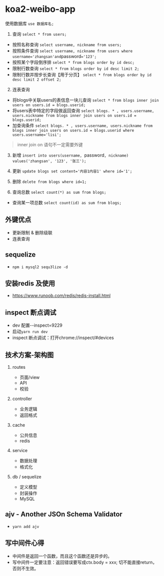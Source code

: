 <!--
 * @Author: your name
 * @Date: 2020-07-28 16:03:38
 * @LastEditTime: 2020-08-07 21:20:00
 * @LastEditors: Please set LastEditors
 * @Description: In User Settings Edit
 * @FilePath: \koa2-weibo-app\README.md
-->
# koa2-weibo-app

使用数据库 `use 数据库名;`

1. 查询 `select * from users;`
  - 按照名称查询 `select username, nickname from users;`
  - 按照条件查询 `select username, nickname from users where username='zhangsan'and`password`='123';`
  - 按照某个字段倒序排 `select * from blogs order by id desc;`
  - 限制行数查询 `select * from blogs order by id desc limit 2;`
  - 限制行数并按步长查询【用于分页】 `select * from blogs order by id desc limit 2 offset 2;`

2. 连表查询
  - 将blogs中关联users的表信息一块儿查询 `select * from blogs inner join users on users.id = blogs.userid;` 
  - 将users表中特定的字段做返回查询 `select blogs. * , users.username, users.nickname from blogs inner join users on users.id = blogs.userid;`
  - 加查询条件 `select blogs. * , users.username, users.nickname from blogs inner join users on users.id = blogs.userid where users.username='lisi';`

> inner join on 语句不一定需要外键


3. 新增 `insert into users(username, `password`, nickname) values('zhangsan', '123', '张三');`

4. 更新 `update blogs set content='内容1内容1' where id='1';`

5. 删除 `delete from blogs where id=1;`

6. 查询总数 `select count(*) as sum from blogs;`
  - 查询某一项总数 `select count(id) as sum from blogs;`

## 外键优点
- 更新限制 & 删除级联
- 连表查询

## sequelize
- `npm i mysql2 sequ3lize -d`


## 安装redis 及使用
- https://www.runoob.com/redis/redis-install.html


## inspect 断点调试
- dev 配置--inspect=9229
- 启动`yarn run dev`
- inspect 断点调试：打开chrome://inspect/#devices



## 技术方案-架构图

1. routes
   - 页面/view
   - API
   - 校验

2. controller
   - 业务逻辑
   - 返回格式

3. cache
   - 公共信息
   - redis

4. service
   - 数据处理
   - 格式化

5. db / sequelize
   - 定义模型
   - 封装操作
   - MySQL

## ajv - Another JSOn Schema Validator
- `yarn add ajv`

## **写中间件心得**
- 中间件是返回一个函数，而且这个函数还是异步的。
- 写中间件一定要注意：返回错误要写成ctx.body = xxx; 切不能直接return，否则不生效。
